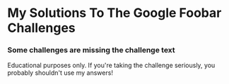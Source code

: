 # My Solutions To The Google Foobar Challenges

### Some challenges are missing the challenge text

Educational purposes only. If you're taking the challenge seriously, you probably shouldn't use my answers!
